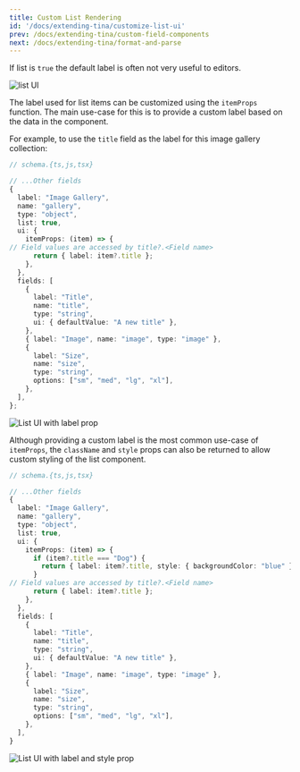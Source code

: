```yaml
---
title: Custom List Rendering
id: '/docs/extending-tina/customize-list-ui'
prev: /docs/extending-tina/custom-field-components
next: /docs/extending-tina/format-and-parse
---
```



If list is `true` the default label is often not very useful to editors.

![list UI](https://res.cloudinary.com/forestry-demo/image/upload/v1649941182/tina-io/docs/extending-tina/Extending_Tina_No_List_Props.png)

The label used for list items can be customized using the `itemProps` function. The main use-case for this is to provide a custom label based on the data in the component.

For example, to use the `title` field as the label for this image gallery collection:

```ts
// schema.{ts,js,tsx}

// ...Other fields
{
  label: "Image Gallery",
  name: "gallery",
  type: "object",
  list: true,
  ui: {
    itemProps: (item) => {
// Field values are accessed by title?.<Field name>
      return { label: item?.title };
    },
  },
  fields: [
    {
      label: "Title",
      name: "title",
      type: "string",
      ui: { defaultValue: "A new title" },
    },
    { label: "Image", name: "image", type: "image" },
    {
      label: "Size",
      name: "size",
      type: "string",
      options: ["sm", "med", "lg", "xl"],
    },
  ],
};
```

![List UI with label prop](https://res.cloudinary.com/forestry-demo/image/upload/v1649941182/tina-io/docs/extending-tina/Extending_Tina_Label_List_Props.png)


Although providing a custom label is the most common use-case of `itemProps`, the `className` and `style` props can also be returned to allow custom styling of the list component.



```ts
// schema.{ts,js,tsx}

// ...Other fields
{
  label: "Image Gallery",
  name: "gallery",
  type: "object",
  list: true,
  ui: {
    itemProps: (item) => {
      if (item?.title === "Dog") {
        return { label: item?.title, style: { backgroundColor: "blue" } };
      }
// Field values are accessed by title?.<Field name>
      return { label: item?.title };
    },
  },
  fields: [
    {
      label: "Title",
      name: "title",
      type: "string",
      ui: { defaultValue: "A new title" },
    },
    { label: "Image", name: "image", type: "image" },
    {
      label: "Size",
      name: "size",
      type: "string",
      options: ["sm", "med", "lg", "xl"],
    },
  ],
}
```

![List UI with label and style prop](https://res.cloudinary.com/forestry-demo/image/upload/v1649941182/tina-io/docs/extending-tina/Extending_Tina_Style_List_Props.png)